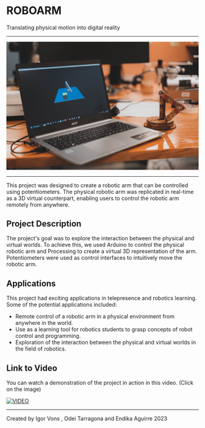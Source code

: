 # ROBOARM
Translating physical motion into digital reality

---
![Texto Alternativo de la Imagen](project_image.jpg)

---

This project was designed to create a robotic arm that can be controlled using potentiometers. The physical robotic arm was replicated in real-time as a 3D virtual counterpart, enabling users to control the robotic arm remotely from anywhere.

## Project Description

The project's goal was to explore the interaction between the physical and virtual worlds. To achieve this, we used Arduino to control the physical robotic arm and Processing to create a virtual 3D representation of the arm. Potentiometers were used as control interfaces to intuitively move the robotic arm.

## Applications

This project had exciting applications in telepresence and robotics learning. Some of the potential applications included:

- Remote control of a robotic arm in a physical environment from anywhere in the world.
- Use as a learning tool for robotics students to grasp concepts of robot control and programming.
- Exploration of the interaction between the physical and virtual worlds in the field of robotics.

## Link to Video

You can watch a demonstration of the project in action in this video. (Click on the image)

[![VIDEO](http://img.youtube.com/vi/PkeHBA7xA48/0.jpg)](https://www.youtube.com/watch?v=PkeHBA7xA48 "Video")

---

Created by Igor Vons , Odei Tarragona and Endika Aguirre 2023
